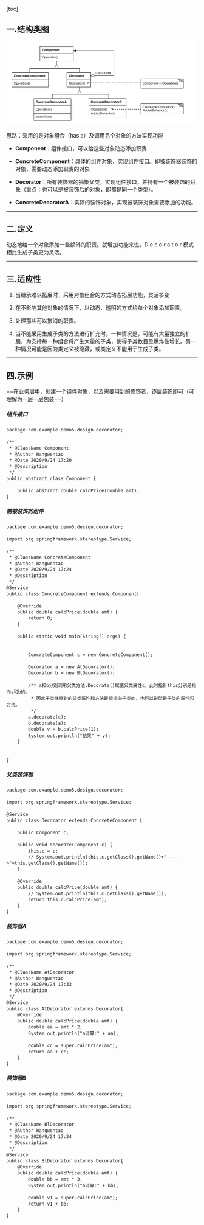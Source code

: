 [toc]

## 一.结构类图

![image](images/7738)

思路：采用的是对象组合（has a）及调用另个对象的方法实现功能

- **Component**：组件接口，可以给这些对象动态添加职责

- **ConcreteComponent**：具体的组件对象，实现组件接口。即被装饰器装饰的对象，需要动态添加职责的对象

- **Decorator**：所有装饰器的抽象父类，实现组件接口，并持有一个被装饰的对象（重点：也可以是被装饰后的对象，即都是同一个类型）。

- **ConcreteDecoratorA**：实际的装饰对象，实现被装饰对象需要添加的功能。

---

## 二.定义
动态地给一个对象添加一些额外的职责。就增加功能来说，D e c o r a t o r 模式相比生成子类更为灵活。

---

## 三.适应性

1. 当继承难以拓展时，采用对象组合的方式动态拓展功能，灵活多变

2. 在不影响其他对象的情况下，以动态、透明的方式给单个对象添加职责。 

3. 处理那些可以撤消的职责。 

4. 当不能采用生成子类的方法进行扩充时。一种情况是，可能有大量独立的扩展，为支持每一种组合将产生大量的子类，使得子类数目呈爆炸性增长。另一种情况可能是因为类定义被隐藏，或类定义不能用于生成子类。

---

## 四.示例
==在业务层中，创建一个组件对象，以及需要用到的修饰者，逐层装饰即可（可理解为一层一层包装==）

##### 组件接口
```
package com.example.demo5.design.decorator;

/**
 * @ClassName Component
 * @Author Wangwentao
 * @Date 2020/9/24 17:20
 * @Description
 */
public abstract class Component {

    public abstract double calcPrice(double amt);
}

```
##### 需被装饰的组件

```
package com.example.demo5.design.decorator;

import org.springframework.stereotype.Service;

/**
 * @ClassName ConcreteComponent
 * @Author Wangwentao
 * @Date 2020/9/24 17:24
 * @Description
 */
@Service
public class ConcreteComponent extends Component{

    @Override
    public double calcPrice(double amt) {
        return 0;
    }

    public static void main(String[] args) {


        ConcreteComponent c = new ConcreteComponent();

        Decorator a = new AtDecorator();
        Decorator b = new BlDecorator();

        /** a和b分别调用父类方法.Decorate()赋值父类属性c，此时指针this分别是指向a和b的。
         * 因此子类继承到的父类属性和方法是能指向子类的，也可以说就是子类的属性和方法。
         */
        a.decorate(c);
        b.decorate(a);
        double v = b.calcPrice(1);
        System.out.println("结果" + v);
    }


}

```

##### 父类装饰器

```
package com.example.demo5.design.decorator;

import org.springframework.stereotype.Service;

@Service
public class Decorator extends ConcreteComponent {

    public Component c;

    public void decorate(Component c) {
        this.c = c;
        // System.out.println(this.c.getClass().getName()+"---->"+this.getClass().getName());
    }

    @Override
    public double calcPrice(double amt) {
        // System.out.println(this.c.getClass().getName());
        return this.c.calcPrice(amt);
    }
}

```

##### 装饰器A

```
package com.example.demo5.design.decorator;

import org.springframework.stereotype.Service;

/**
 * @ClassName AtDecorator
 * @Author Wangwentao
 * @Date 2020/9/24 17:33
 * @Description
 */
@Service
public class AtDecorator extends Decorator{
    @Override
    public double calcPrice(double amt) {
        double aa = amt * 2;
        System.out.println("a计算:" + aa);

        double cc = super.calcPrice(amt);
        return aa + cc;
    }
}

```
##### 装饰器B

```
package com.example.demo5.design.decorator;

import org.springframework.stereotype.Service;

/**
 * @ClassName BlDecorator
 * @Author Wangwentao
 * @Date 2020/9/24 17:34
 * @Description
 */
@Service
public class BlDecorator extends Decorator{
    @Override
    public double calcPrice(double amt) {
        double bb = amt * 3;
        System.out.println("b计算:" + bb);

        double v1 = super.calcPrice(amt);
        return v1 + bb;
    }
}

```


